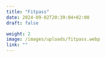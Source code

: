 ```yaml
---
title: "Fitpass"
date: 2024-09-02T20:39:04+02:00
draft: false

weight: 2
image: /images/uploads/fitpass.webp
link: "" 
---
```


